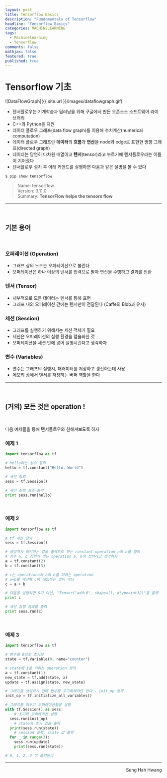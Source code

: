 ```yaml
---
layout: post
title: Tensorflow Basics
description: "Fundamentals of Tensorflow"
headline: "Tensorflow Basics"
categories: MACHINELEARNING
tags: 
  - Machinelearning
  - Tensorflow
comments: false
mathjax: false
featured: true
published: true
---
```


# Tensorflow 기초


![DataFlowGraph]({{ site.url }}/images/dataflowgraph.gif)


- 텐서플로우는 기계학습과 딥러닝을 위해 구글에서 만든 오픈소스 소프트웨어 라이브러리  
- C++와 Python을 지원
- 데이터 플로우 그래프(data flow graph)를 이용해 수치계산(numerical computation)  
- 데이터 플로우 그래프란 **데이터**의 **흐름**과 **연산**을 node와 edge로 표현한 방향 그래프(directed graph)
- 데이터는 당연히 다차원 배열이고 **텐서**(tensor)라고 부르기에 텐서플로우라는 이름이 지어졌다
- 텐서플로우 설치 후 아래 커맨드를 실행하면 다음과 같은 설명을 볼 수 있다

~~~ shell
$ pip show tensorflow  
~~~

   > Name: tensorflow   
   > Version: 0.11.0  
   > Summary: **TensorFlow helps the tensors flow**  

---
<br />

## 기본 용어

<br />

### 오퍼레이션 (Operation)

- 그래프 상의 노드는 오퍼레이션으로 불린다
- 오퍼레이션은 하나 이상의 텐서를 입력으로 받아 연산을 수행하고 결과를 반환

### 텐서 (Tensor)

- 내부적으로 모든 데이터는 텐서를 통해 표현
- 그래프 내의 오퍼레이션 간에는 텐서만이 전달된다 (Caffe의 Blob과 유사)

### 세션 (Session)

- 그래프를 실행하기 위해서는 세션 객체가 필요
- 세션은 오퍼레이션의 실행 환경을 캡슐화한 것
- 오퍼레이션을 세션 안에 넣어 실행시킨다고 생각하자

### 변수 (Variables)

- 변수는 그래프의 실행시, 패러미터를 저장하고 갱신하는데 사용
- 메모리 상에서 텐서를 저장하는 버퍼 역할을 한다

---
<br />

## (거의) 모든 것은 operation !

<br />

다음 예제들을 통해 텐서플로우와 친해져보도록 하자

### 예제 1

~~~ python
import tensorflow as tf

# hello라는 상수 정의
hello = tf.constant("Hello, World")

# 세션 정의
sess = tf.Session()

# 세션 실행 결과 출력
print sess.run(hello)
~~~

<br />

### 예제 2
~~~ python
import tensorflow as tf

# tf 세션 정의
sess = tf.Session()

# 생성자가 리턴하는 값을 출력으로 하는 constant operation a와 b를 정의
# 상수 a, b 정의가 아닌 operation a, b의 정의라고 생각하자
a = tf.constant(2)
b = tf.constant(3)

# c는 operationa와 a와 b를 더하는 operation
# a+b를 계산해 c에 대입하는 것이 아님
c = a + b

# 다음을 실행하면 5가 아닌, "Tensor("add:0", shape=(), dtype=int32)"을 출력
print c

# 세션 실행 결과를 출력
print sess.run(c)
~~~

<br />

### 예제 3
~~~ python
import tensorflow as tf

# 변수를 0으로 초기화
state = tf.Variable(0, name="counter")

# state에 1을 더하는 operation 정의
a = tf.constant(1)
new_state = tf.add(state, a)
update = tf.assign(state, new_state)

# 그래프를 생성하기 전에 변수를 초기화해야만 한다 - init_op 정의
init_op = tf.initialize_all_variables()

# 그래프를 띄우고 오퍼레이션들을 실행
with tf.Session() as sess:
    # 초기화 오퍼레이션 실행
  sess.run(init_op)
    # state의 초기 값을 출력
  print(sess.run(state))
    # session 실행, state 값 출력
  for _ in range(3):
    sess.run(update)
    print(sess.run(state))

# 0, 1, 2, 3 이 출력된다
~~~

---

<p align="right"> Sung Hah Hwang </p>


